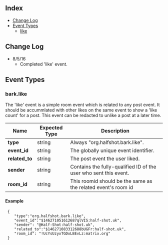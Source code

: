
## Index
- [Change Log](#change-log)
- [Event Types](#event-types)
    - [like](#like)

## Change Log

- 8/5/16
    - Completed 'like' event.

## Event Types


### bark.like

The 'like' event is a simple room event which is related to any post event. It should be accummlated with other likes on the same event to show a 'like count' for a post. This event can be redacted to unlike a post at a later time.

| Name          | Expected Type | Description                           |
| ------------- | ------------- | ------------------------------------- |       
| **type**      | string        | Always "org.halfshot.bark.like".      |
| **event_id**  | string        | The globally unique event identifier. |
| **related_to**| string        | The post event the user liked.        |
| **sender**    | string        | Contains the fully-qualified ID of the user who sent this event. |
| **room_id**   | string        | This roomid should be the same as the related event's room id |

#### Example

```
 {
    "type":"org.halfshot.bark.like",
    "event_id":"$146271051612687qlVIS:half-shot.uk",
    "sender": "@Half-Shot:half-shot.uk",
    "related_to":"$146271083312688bUGFr:half-shot.uk",
    "room_id": "!UcYsUzyxTGDxLBEvLz:matrix.org"
 }
```

